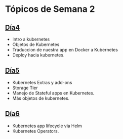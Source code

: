 # Tópicos de Semana 2

## [**Día4**](semana2/d4.md)

- Intro a kubernetes
- Objetos de Kubernetes
- Traduccion de nuestra app en Docker a Kubernetes
- Deploy hacia kubernetes.

## [**Día5**](semana2/d5.md)

- Kubernetes Extras y add-ons
- Storage Tier
- Manejo de Stateful apps en Kubernetes.
- Más objetos de kubernetes.


## [**Día6**](semana2/d6.md)

- Kubernetes app lifecycle via Helm
- Kubernetes Operators.